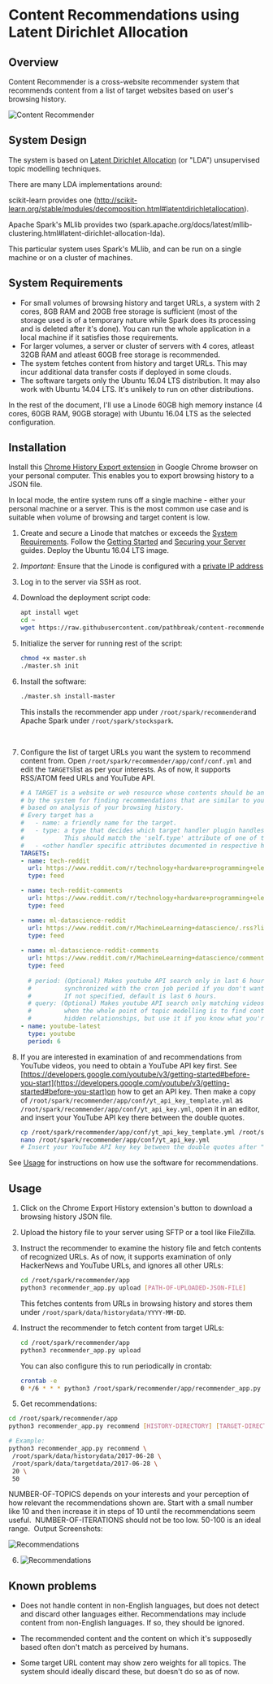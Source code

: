 # Content Recommendations using Latent Dirichlet Allocation

## Overview

Content Recommender is a cross-website recommender system that recommends content from a list of target
websites based on user's browsing history. 

![Content Recommender](docs/problem.png)



## System Design

The system is based on [Latent Dirichlet Allocation](https://en.wikipedia.org/wiki/Latent_Dirichlet_allocation) (or "LDA") 
unsupervised  topic modelling techniques.

There are many LDA implementations around: 

scikit-learn provides one (http://scikit-learn.org/stable/modules/decomposition.html#latentdirichletallocation).

Apache Spark's MLlib provides two (spark.apache.org/docs/latest/mllib-clustering.html#latent-dirichlet-allocation-lda).

This particular system uses Spark's MLlib, and can be run on a single machine or on a cluster of machines.



## System Requirements

+ For small volumes of browsing history and target URLs, a system with 2 cores, 8GB RAM and 20GB free storage is sufficient 
  (most of the storage used is of a temporary nature while Spark does its processing and is deleted after it's done). You 
  can run the whole application in a local machine if it satisfies those requirements.
+ For larger volumes, a server or cluster of servers with 4 cores, atleast 32GB RAM and atleast 60GB free storage is recommended. 
+ The system fetches content from history and target URLs. This may incur additional data transfer costs if deployed in some clouds.
+ The software targets only the Ubuntu 16.04 LTS distribution. It may also work with Ubuntu 14.04 LTS. It's unlikely to run on other distributions.

In the rest of the document, I'll use a Linode 60GB high memory instance (4 cores, 60GB RAM, 90GB storage) with Ubuntu 16.04 LTS
as the selected configuration.

## Installation

Install this [Chrome History Export extension](https://chrome.google.com/webstore/detail/history-export/lpmoaclacdaofhlijejogfldmgkdlglj) in Google Chrome browser on your personal computer. This enables you to export browsing history to a JSON file.

 

In local mode, the entire system runs off a single machine - either your personal machine or a server.
This is the most common use case and is suitable when volume of browsing and target content is low.

1. Create and secure a Linode that matches or exceeds the [System Requirements](#system-requirements).
   Follow the [Getting Started](https://www.linode.com/docs/getting-started) and [Securing your Server](https://www.linode.com/docs/security/securing-your-server) guides.
   Deploy the Ubuntu 16.04 LTS image.

2. *Important:* Ensure that the Linode is configured with a [private IP address](https://www.linode.com/docs/networking/remote-access#adding-private-ip-addresses)

3. Log in to the server via SSH as root.

4. Download the deployment script code:
   ```bash
   apt install wget
   cd ~
   wget https://raw.githubusercontent.com/pathbreak/content-recommender-spark-lda/master/deploy/master.sh
   ```

5. Initialize the server for running rest of the script:

   ```bash
   chmod +x master.sh
   ./master.sh init
   ```

6. Install the software:

   ```bash
   ./master.sh install-master
   ```

   This installs the recommender app under `/root/spark/recommender`and Apache Spark under `/root/spark/stockspark`. 

   ​

7. Configure the list of target URLs you want the system to recommend content from. 
   Open `/root/spark/recommender/app/conf/conf.yml` and edit the `TARGETS`list as per your interests. 
   As of now, it supports RSS/ATOM feed URLs and YouTube API.

   ```yaml
   # A TARGET is a website or web resource whose contents should be analyzed
   # by the system for finding recommendations that are similar to your interests
   # based on analysis of your browsing history.
   # Every target has a 
   #   - name: a friendly name for the target.
   #   - type: a type that decides which target handler plugin handles the target.
   #           This should match the 'self.type' attribute of one of the target handlers.
   #   - <other handler specific attributes documented in respective handler's source code>
   TARGETS:
   - name: tech-reddit
     url: https://www.reddit.com/r/technology+hardware+programming+electronics+gadgets/.rss?limit=200
     type: feed

   - name: tech-reddit-comments
     url: https://www.reddit.com/r/technology+hardware+programming+electronics+gadgets/comments.rss?limit=200
     type: feed

   - name: ml-datascience-reddit
     url: https://www.reddit.com/r/MachineLearning+datascience/.rss?limit=200
     type: feed
       
   - name: ml-datascience-reddit-comments
     url: https://www.reddit.com/r/MachineLearning+datascience/comments.rss?limit=200
     type: feed
       
     # period: (Optional) Makes youtube API search only in last 6 hours. This should be 
     #         synchronized with the cron job period if you don't want to miss anything.
     #         If not specified, default is last 6 hours.
     # query: (Optional) Makes youtube API search only matching videos. Kind of pointless
     #         when the whole point of topic modelling is to find content with
     #         hidden relationships, but use it if you know what you're doing.
   - name: youtube-latest
     type: youtube
     period: 6

   ```
   
8. If you are interested in examination of and recommendations from YouTube videos, you need to obtain
   a YouTube API key first. 
   See [https://developers.google.com/youtube/v3/getting-started#before-you-start](https://developers.google.com/youtube/v3/getting-started#before-you-start)on how to get an API key.
   Then make a copy of `/root/spark/recommender/app/conf/yt_api_key_template.yml` as `/root/spark/recommender/app/conf/yt_api_key.yml`, 
   open it in an editor, and 
   insert your YouTube API key there between the double quotes. 
   
   ```bash
   cp /root/spark/recommender/app/conf/yt_api_key_template.yml /root/spark/recommender/app/conf/yt_api_key.yml
   nano /root/spark/recommender/app/conf/yt_api_key.yml
   # Insert your YouTube API key key between the double quotes after "key":""
   ```


See [Usage](#usage) for instructions on how use the software for recommendations.

## Usage

1. Click on the Chrome Export History extension's button to download a browsing history JSON file.

2. Upload the history file to your server using SFTP or a tool like FileZilla.

3. Instruct the recommender to examine the history file and fetch contents of recognized URLs. 
   As of now, it supports examination of only HackerNews and YouTube URLs, and ignores all other URLs:

   ```bash
   cd /root/spark/recommender/app
   python3 recommender_app.py upload [PATH-OF-UPLOADED-JSON-FILE]
   ```

   This fetches contents from URLs in browsing history  and stores them under `/root/spark/data/historydata/YYYY-MM-DD`.

4. Instruct the recommender to fetch content from target URLs:

   ```bash
   cd /root/spark/recommender/app
   python3 recommender_app.py upload
   ```

   You can also configure this to run periodically in crontab:

   ```bash
   crontab -e
   0 */6 * * * python3 /root/spark/recommender/app/recommender_app.py fetch
   ```

5.  Get recommendations:

   ```bash
   cd /root/spark/recommender/app
   python3 recommender_app.py recommend [HISTORY-DIRECTORY] [TARGET-DIRECTORY] [NUMBER-OF-TOPICS] [NUMBER-OF-ITERATIONS]

   # Example:
   python3 recommender_app.py recommend \
   	/root/spark/data/historydata/2017-06-28 \
   	/root/spark/data/targetdata/2017-06-28 \
   	20 \
   	50
   ```

   NUMBER-OF-TOPICS depends on your interests and your perception of how relevant the recommendations shown are. Start with a small number like 10 and then increase it in steps of 10 until the recommendations seem useful.
   ​
   NUMBER-OF-ITERATIONS should not be too low.  50-100 is an ideal range.
   ​
   Output Screenshots:

   ![Recommendations](docs/recommendation_screenshot1.png)

6. ![Recommendations](docs/recommendation_screenshot2.png)



## Known problems

+ Does not handle content in non-English languages, but does not detect and discard other languages either. 
  Recommendations may include content from non-English languages. If so, they should be ignored.

+ The recommended content and the content on which it's supposedly based often don't match as perceived by 
  humans.

+ Some target URL content may show zero weights for all topics. The system should ideally discard these, but doesn't
  do so as of now. 
